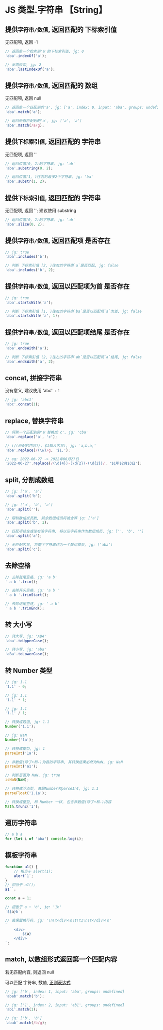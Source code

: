 # JS 类型.字符串 【String】

## 提供`字符串/数值`, 返回匹配的 下标索引值
无匹配项, 返回 -1

```js
// 返回第一个检索到'a'的下标索引值, jg: 0
'aba'.indexOf('a');

// 反向检索, jg: 2
'aba'.lastIndexOf('a');
```

## 提供`字符串/数值`, 返回匹配的 数组
无匹配项, 返回 null

```js
// 返回第一个匹配到的'a', jg: ['a', index: 0, input: 'aba', groups: undefined]
'aba'.match('a');

// 返回所有匹配到的'a', jg: ['a', 'a']
'aba'.match(/a/g);
```

## 提供`下标索引值`, 返回匹配的 字符串
无匹配项, 返回 ''

```js
// 返回位置[0, 2)的字符串, jg: 'ab'
'aba'.substring(0, 2);

// 返回位置[1, )往右的最多2个字符串, jg: 'ba'
'aba'.substr(1, 2);
```

## 提供`下标索引值`, 返回匹配的 字符串
无匹配项, 返回 ''; 建议使用 substring

```js
// 返回位置[0, 2)的字符串, jg: 'ab'
'aba'.slice(0, 2);
```

## 提供`字符串/数值`, 返回匹配项 是否存在
```js
// jg: true
'aba'.includes('b');

// 判断 下标索引值 [2, )往右的字符串`a`是否匹配, jg: false
'aba'.includes('b', 2);
```

## 提供`字符串/数值`, 返回以匹配项为首 是否存在
```js
// jg: true
'aba'.startsWith('a');

// 判断 下标索引值 [1, )往右的字符串`ba`是否以匹配项`a`为首, jg: false
'aba'.startsWith('a', 1);
```

## 提供`字符串/数值`, 返回以匹配项结尾 是否存在
```js
// jg: true
'aba'.endsWith('a');

// 判断 下标索引值 (2, )往左的字符串`ab`是否以匹配项`a`结尾, jg: false
'aba'.endsWith('a', 2);
```

## concat, 拼接字符串
没有意义, 建议使用 'abc' + 1

```js
// jg: 'abc1'
'abc'.concat(1);
```

## replace, 替换字符串
```js
// 将第一个匹配到的'a'替换成'c', jg: 'cba'
'aba'.replace('a', 'c');

// (/(匹配的内容)/, $1插入内容), jg: 'a,b,a,'
'aba'.replace(/(\w)/g, '$1,');

// eg: 2022-06-27 -> 2022年06月27日
'2022-06-27'.replace(/(\d{4})-(\d{2})-(\d{2})/, '$1年$2月$3日');
```

## split, 分割成数组
```js
// jg: ['a', 'a']
'aba'.split('b');

// jg: ['a', 'b', 'a']
'aba'.split('');

// 限制数组成员数, 其余数组成员将被舍弃 jg: ['a']
'aba'.split('b', 1);

// 匹配项往左或往右没字符串, 将以空字符串作为数组成员, jg: ['', 'b', '']
'aba'.split('a');

// 无匹配内容, 将整个字符串作为一个数组成员, jg: ['aba']
'aba'.split('c');
```

## 去除空格
```js
// 去除首尾空格, jg: 'a b'
' a b '.trim();

// 去除开头空格, jg: 'a b '
' a b '.trimStart();

// 去除结尾空格, jg: ' a b'
' a b '.trimEnd();
```

## 转 大小写
```js
// 转大写, jg: 'ABA'
'aba'.toUpperCase();

// 转小写, jg: 'aba'
'aBa'.toLowerCase();
```

## 转 Number 类型
```js
// jg: 1.1
'1.1' - 0;

// jg: 1.1
'1.1' * 1;

// jg: 1.1
'1.1' / 1;

// 转换成数值, jg: 1.1
Number('1.1');

// jg: NaN
Number('1a');

// 转换成整型, jg: 1
parseInt('1a');

// 非数值(除了+和-)为首的字符串, 其转换结果必然为NaN, jg: NaN
parseInt('a1');

// 判断是否为 NaN, jg: true
isNaN(NaN);

// 转换成浮点型, 兼顾Number和parseInt, jg: 1.1
parseFloat('1.1a');

// 转换成整型, 和 Number 一样, 包含非数值(除了+和-)内容
Math.trunc('1');
```

## 遍历字符串
```js
// a b a
for (let i of 'aba') console.log(i);
```

## 模板字符串
```js
function a1() {
	// 相当于 alert(1);
	alert`1`;
}
// 相当于 a1();
a1``;

const a = 1;

// 相当于 a + 'b', jg: '1b'
`${a}b`;

// 会保留换行符, jg: '\n\t<div>\n\t\t1\n\t</div>\n'
`
	<div>
		${a}
	</div>
`;
```

## match, 以数组形式返回第一个匹配内容
若无匹配内容, 则返回 null

可以匹配 字符串, 数值, [正则表达式](regexp.md)

```js
// jg: ['b', index: 1, input: 'aba', groups: undefined]
'abab'.match('b');

// jg: ['1', index: 2, input: 'ab1', groups: undefined]
'ab1'.match(1);

// jg: ['b', 'b']
'abab'.match(/b/g);
```

